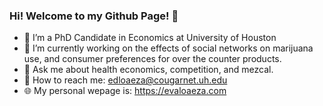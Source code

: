 ### Hi! Welcome to my Github Page! 👋

- 🌱 I’m a PhD Candidate in Economics at University of Houston
- 🔭 I’m currently working on the effects of social networks on marijuana use, and consumer preferences for over the counter products.
- 💬 Ask me about health economics, competition, and mezcal.
- 📧 How to reach me: edloaeza@cougarnet.uh.edu
- 🌐 My personal wepage is: https://evaloaeza.com
